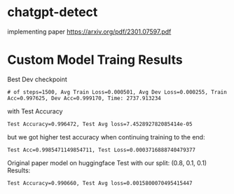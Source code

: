 # chatgpt-detect
implementing paper https://arxiv.org/pdf/2301.07597.pdf


# Custom Model Traing Results
Best Dev checkpoint
```
# of steps=1500, Avg Train Loss=0.000501, Avg Dev Loss=0.000255, Train Acc=0.997625, Dev Acc=0.999170, Time: 2737.913234
```
with Test Accuracy
```
Test Accuracy=0.996472, Test Avg loss=7.452892782085414e-05
```

but we got higher test accuracy when continuing training to the end:
```
Test Acc=0.9985471149854711, Test Loss=0.0003716888740479377
```

Original paper model on huggingface Test with our split: (0.8, 0.1, 0.1) Results:
```
Test Accuracy=0.990660, Test Avg loss=0.0015800070495415447
```
